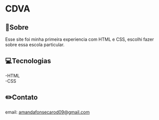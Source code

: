 ﻿# CDVA

## 🚀Sobre
Esse site foi minha primeira experiencia com HTML e CSS, escolhi fazer sobre essa escola particular.

## 💻Tecnologias
-HTML
<br>
-CSS

## ✏️Contato
email: amandafonsecarod09@gmail.com

